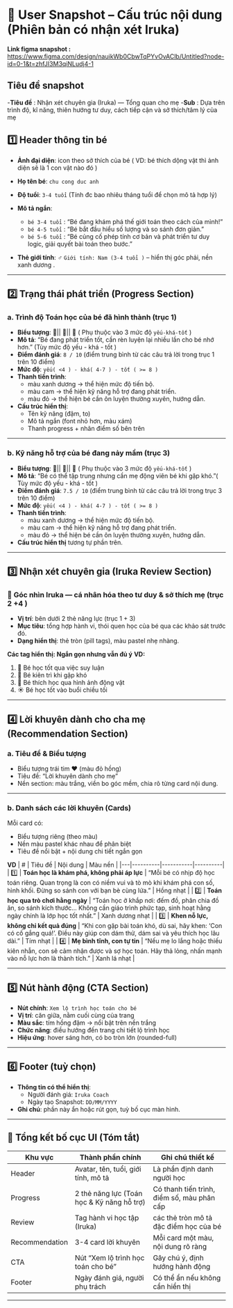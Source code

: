 # 🌟 User Snapshot – Cấu trúc nội dung (Phiên bản có nhận xét Iruka)

**Link figma snapshot :** https://www.figma.com/design/nauikWb0CbwTqPYvOvAClb/Untitled?node-id=0-1&t=zhfJI3M3qiNLudj4-1

## Tiêu đề snapshot
-**Tiêu đề** : Nhận xét chuyên gia (Iruka) — Tổng quan cho mẹ
-**Sub** : Dựa trên trình độ, kĩ năng, thiên hướng tư duy, cách tiếp cận và sở thích/tâm lý của mẹ
## 1️⃣ Header thông tin bé

- **Ảnh đại diện**: icon theo sở thích của bé ( VD: bé thích dộng vật thì ảnh diện sẽ là 1 con vật nào đó )
- **Họ tên bé**: `chu cong duc anh`
- **Độ tuổi**: `3-4 tuổi` (Tính đc bao nhiêu tháng tuổi để chọn mô tả hợp lý)
- **Mô tả ngắn**: 
    + `bé 3-4 tuổi` : “Bé đang khám phá thế giới toán theo cách của mình!”
    + `bé 4-5 tuổi` : “Bé bắt đầu hiểu số lượng và so sánh đơn giản.”
    + `bé 5-6 tuổi` : “Bé củng cố phép tính cơ bản và phát triển tư duy logic, giải quyết bài toán theo bước.”
   
- **Thẻ giới tính**: ♂ `Giới tính: Nam (3-4 tuổi )` – hiển thị góc phải, nền xanh dương .

---

## 2️⃣ Trạng thái phát triển (Progress Section)

### a. **Trình độ Toán học của bé đã hình thành (trục 1)**
- **Biểu tượng**: 🌳|| 🌿|| 🌱 ( Phụ thuộc vào 3 mức độ `yếu-khá-tốt` )
- **Mô tả**: “Bé đang phát triển tốt, cần rèn luyện lại nhiều lần cho bé nhớ hơn.”  (Tùy mức độ yếu - khá - tốt )
- **Điểm đánh giá**: `8 / 10`  (điểm trung bình từ các câu trả lời trong trục 1 trên 10 điểm)
- **Mức độ**: `yếu( <4 ) - khá( 4-7 ) - tốt ( >= 8 )`
- **Thanh tiến trình**:
    + màu xanh dương → thể hiện mức độ tiến bộ.
    + màu cam → thể hiện kỹ năng hỗ trợ đang phát triển.
    + màu đỏ → thể hiện bé cần ôn luyện thường xuyên, hướng dẫn.
- **Cấu trúc hiển thị**:  
  - Tên kỹ năng (đậm, to)  
  - Mô tả ngắn (font nhỏ hơn, màu xám)  
  - Thanh progress + nhãn điểm số bên trên

---

### b. **Kỹ năng hỗ trợ của bé đang nảy mầm (trục 3)**
- **Biểu tượng**: 🌳|| 🌿|| 🌱 ( Phụ thuộc vào 3 mức độ `yếu-khá-tốt` )
- **Mô tả**: “Bé có thể tập trung nhưng cần mẹ động viên bé khi gặp khó.”( Tùy mức độ yếu - khá - tốt )
- **Điểm đánh giá**: `7.5 / 10` (điểm trung bình từ các câu trả lời trong trục 3 trên 10 điểm)
- **Mức độ**: `yếu( <4 ) - khá( 4-7 ) - tốt ( >= 8 )`
- **Thanh tiến trình**: 
    + màu xanh dương → thể hiện mức độ tiến bộ.
    + màu cam → thể hiện kỹ năng hỗ trợ đang phát triển.
    + màu đỏ → thể hiện bé cần ôn luyện thường xuyên, hướng dẫn.
- **Cấu trúc hiển thị** tương tự phần trên.

---

## 3️⃣ Nhận xét chuyên gia (Iruka Review Section)

### 📘 **Góc nhìn Iruka — cá nhân hóa theo tư duy & sở thích mẹ (trục 2 +4 )**
- **Vị trí**: bên dưới 2 thẻ năng lực (trục 1 + 3)
- **Mục tiêu**: tổng hợp hành vi, thói quen học của bé qua các khảo sát trước đó.
- **Dạng hiển thị**: thẻ tròn (pill tags), màu pastel nhẹ nhàng.

**Các tag hiển thị: Ngắn gọn nhưng vẫn đủ ý**
**VD:**
1. 🧠 Bé học tốt qua việc suy luận  
2. 💪 Bé kiên trì khi gặp khó  
3. 🐘 Bé thích học qua hình ảnh động vật  
4. ☀️ Bé học tốt vào buổi chiều tối  

---

## 4️⃣ Lời khuyên dành cho cha mẹ (Recommendation Section)

### a. **Tiêu đề & Biểu tượng**
- Biểu tượng trái tim ❤️ (màu đỏ hồng)
- Tiêu đề: “Lời khuyên dành cho mẹ”
- Nền section: màu trắng, viền bo góc mềm, chia rõ từng card nội dung.

---

### b. **Danh sách các lời khuyên (Cards)**
Mỗi card có:
- Biểu tượng riêng (theo màu)
- Nền màu pastel khác nhau để phân biệt
- Tiêu đề nổi bật + nội dung chi tiết ngắn gọn

**VD**
| # | Tiêu đề | Nội dung | Màu nền |
|---|----------|-----------|----------|
| 1️⃣ | **Toán học là khám phá, không phải áp lực** | “Mỗi bé có nhịp độ học toán riêng. Quan trọng là con có niềm vui và tò mò khi khám phá con số, hình khối. Đừng so sánh con với bạn bè cùng lứa.” | Hồng nhạt |
| 2️⃣ | **Toán học qua trò chơi hằng ngày** | “Toán học ở khắp nơi: đếm đồ, phân chia đồ ăn, so sánh kích thước... Không cần giáo trình phức tạp, sinh hoạt hằng ngày chính là lớp học tốt nhất.” | Xanh dương nhạt |
| 3️⃣ | **Khen nỗ lực, không chỉ kết quả đúng** | “Khi con gặp bài toán khó, dù sai, hãy khen: ‘Con có cố gắng quá!’. Điều này giúp con dám thử, dám sai và yêu thích học lâu dài.” | Tím nhạt |
| 4️⃣ | **Mẹ bình tĩnh, con tự tin** | “Nếu mẹ lo lắng hoặc thiếu kiên nhẫn, con sẽ cảm nhận được và sợ học toán. Hãy thả lỏng, nhấn mạnh vào nỗ lực hơn là thành tích.” | Xanh lá nhạt |

---

## 5️⃣ Nút hành động (CTA Section)
- **Nút chính**: `Xem lộ trình học toán cho bé`
- **Vị trí**: căn giữa, nằm cuối cùng của trang
- **Màu sắc**: tím hồng đậm → nổi bật trên nền trắng
- **Chức năng**: điều hướng đến trang chi tiết lộ trình học
- **Hiệu ứng**: hover sáng hơn, có bo tròn lớn (rounded-full)

---

## 6️⃣ Footer (tuỳ chọn)
- **Thông tin có thể hiển thị**:
  - Người đánh giá: `Iruka Coach`
  - Ngày tạo Snapshot: `DD/MM/YYYY`
- **Ghi chú**: phần này ẩn hoặc rút gọn, tuỳ bố cục màn hình.

---

## 🔹 Tổng kết bố cục UI (Tóm tắt)
| Khu vực | Thành phần chính | Ghi chú thiết kế |
|----------|------------------|------------------|
| Header | Avatar, tên, tuổi, giới tính, mô tả | Là phần định danh người học |
| Progress | 2 thẻ năng lực (Toán học & Kỹ năng hỗ trợ) | Có thanh tiến trình, điểm số, màu phân cấp |
| Review | Tag hành vi học tập (Iruka) | các thẻ tròn mô tả đặc điểm học của bé |
| Recommendation | 3-4 card lời khuyên | Mỗi card một màu, nội dung rõ ràng |
| CTA | Nút “Xem lộ trình học toán cho bé” | Gây chú ý, định hướng hành động |
| Footer | Ngày đánh giá, người phụ trách | Có thể ẩn nếu không cần hiển thị |

---
